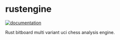 # rustengine

[![documentation](https://docs.rs/rustengine/badge.svg)](https://docs.rs/rustengine)

Rust bitboard multi variant uci chess analysis engine.
